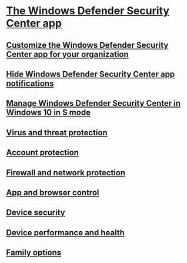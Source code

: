 # [The Windows Defender Security Center app](windows-defender-security-center.md)


## [Customize the Windows Defender Security Center app for your organization](wdsc-customize-contact-information.md)
## [Hide Windows Defender Security Center app notifications](wdsc-hide-notifications.md)
## [Manage Windows Defender Security Center in Windows 10 in S mode](wdsc-windows-10-in-s-mode.md)
## [Virus and threat protection](wdsc-virus-threat-protection.md)
## [Account protection](wdsc-account-protection.md)
## [Firewall and network protection](wdsc-firewall-network-protection.md)
## [App and browser control](wdsc-app-browser-control.md)
## [Device security](wdsc-device-security.md)
## [Device performance and health](wdsc-device-performance-health.md)
## [Family options](wdsc-family-options.md)


